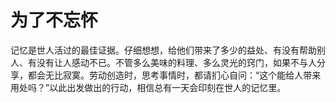 # 为了不忘怀

记忆是世人活过的最佳证据。仔细想想，给他们带来了多少的益处、有没有帮助别人、有没有让人感动不已。不管多么美味的料理、多么灵光的窍门，如果不与人分享，都会无比寂寞。劳动创造时，思考事情时，都请扪心自问：“这个能给人带来用处吗？”以此出发做出的行动，相信总有一天会印刻在世人的记忆里。